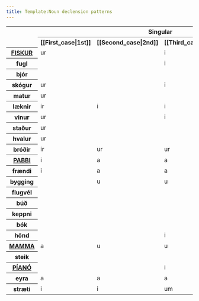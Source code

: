 ```yaml
---
title: Template:Noun declension patterns
---
```


<table class="wikitable small">
  <tbody>
  <tr>
    <th rowspan="2"></th>
    <th colspan="4">Singular</th>
    <th rowspan="2"></th>
    <th colspan="4">Plural</th>
    <th rowspan="2"></th>
  </tr>
  <tr>
    <th>[[First_case|1st]]</th>
    <th>[[Second_case|2nd]]</th>
    <th>[[Third_case|3rd]]</th>
    <th>[[Fourth_case|4th]]</th>
    <th>[[First_case|1st]]</th>
    <th>[[Second_case|2nd]]</th>
    <th>[[Third_case|3rd]]</th>
    <th>[[Fourth_case|4th]]</th>
  </tr>
  <tr>
    <th><u>FISKUR</u></th>
    <td>ur</td>
    <td></td>
    <td>i</td>
    <td>s</td>
    <td rowspan="23"></td>
    <td>ar</td>
    <td>a</td>
    <td>um</td>
    <td>a</td>
    <td rowspan="12">{{kk}}</td>
  </tr>
  <tr>
    <th>fugl</th>
    <td></td>
    <td></td>
    <td>i</td>
    <td>s</td>
    <td>ar</td>
    <td>a</td>
    <td>um</td>
    <td>a</td>
  </tr>
  <tr>
    <th>bjór</th>
    <td></td>
    <td></td>
    <td></td>
    <td>s</td>
    <td>ar</td>
    <td>a</td>
    <td>um</td>
    <td>a</td>
  </tr>
  <tr>
    <th>skógur</th>
    <td>ur</td>
    <td></td>
    <td>i</td>
    <td>ar</td>
    <td>ar</td>
    <td>a</td>
    <td>um</td>
    <td>a</td>
  </tr>
  <tr>
    <th>matur</th>
    <td>ur</td>
    <td></td>
    <td></td>
    <td>ar</td>
    <td>ar</td>
    <td>a</td>
    <td>um</td>
    <td>a</td>
  </tr>
  <tr>
    <th>læknir</th>
    <td>ir</td>
    <td>i</td>
    <td>i</td>
    <td>is</td>
    <td>ar</td>
    <td>a</td>
    <td>um</td>
    <td>a</td>
  </tr>
  <tr>
    <th>vinur</th>
    <td>ur</td>
    <td></td>
    <td>i</td>
    <td>ar</td>
    <td>ir</td>
    <td>i</td>
    <td>um</td>
    <td>a</td>
  </tr>
  <tr>
    <th>staður</th>
    <td>ur</td>
    <td></td>
    <td></td>
    <td>ar</td>
    <td>ir</td>
    <td>i</td>
    <td>um</td>
    <td>a</td>
  </tr>
  <tr>
    <th>hvalur</th>
    <td>ur</td>
    <td></td>
    <td></td>
    <td>s</td>
    <td>ir</td>
    <td>i</td>
    <td>um</td>
    <td>a</td>
  </tr>
  <tr>
    <th>bróðir</th>
    <td>ir</td>
    <td>ur</td>
    <td>ur</td>
    <td>ur</td>
    <td>ur</td>
    <td>ur</td>
    <td>rum</td>
    <td>ra</td>
  </tr>
  <tr>
    <th><u>PABBI</u></th>
    <td>i</td>
    <td>a</td>
    <td>a</td>
    <td>a</td>
    <td>ar</td>
    <td>a</td>
    <td>um</td>
    <td>a</td>
  </tr>
  <tr>
    <th>frændi</th>
    <td>i</td>
    <td>a</td>
    <td>a</td>
    <td>a</td>
    <td>ur</td>
    <td>ur</td>
    <td>um</td>
    <td>a</td>
  </tr>
  <tr>
    <th>bygging</th>
    <td></td>
    <td>u</td>
    <td>u</td>
    <td>ar</td>
    <td>ar</td>
    <td>ar</td>
    <td>um</td>
    <td>a</td>
    <td rowspan="8">{{kvk}}</td>
  </tr>
  <tr>
    <th>flugvél</th>
    <td></td>
    <td></td>
    <td></td>
    <td>ar</td>
    <td>ar</td>
    <td>ar</td>
    <td>um</td>
    <td>a</td>
  </tr>
  <tr>
    <th>búð</th>
    <td></td>
    <td></td>
    <td></td>
    <td>ar</td>
    <td>ir</td>
    <td>ir</td>
    <td>um</td>
    <td>a</td>
  </tr>
  <tr>
    <th>keppni</th>
    <td></td>
    <td></td>
    <td></td>
    <td></td>
    <td>ir</td>
    <td>ir</td>
    <td>um</td>
    <td>a</td>
  </tr>
  <tr>
    <th>bók</th>
    <td></td>
    <td></td>
    <td></td>
    <td>ar</td>
    <td>ur</td>
    <td>ur</td>
    <td>um</td>
    <td>a</td>
  </tr>
  <tr>
    <th>hönd</th>
    <td></td>
    <td></td>
    <td>i</td>
    <td>ar</td>
    <td>ur</td>
    <td>ur</td>
    <td>um</td>
    <td>a</td>
  </tr>
  <tr>
    <th><u>MAMMA</u></th>
    <td>a</td>
    <td>u</td>
    <td>u</td>
    <td>u</td>
    <td>ur</td>
    <td>ur</td>
    <td>um</td>
    <td>a</td>
  </tr>
  <tr>
    <th>steik</th>
    <td></td>
    <td></td>
    <td></td>
    <td>ur</td>
    <td>ur</td>
    <td>ur</td>
    <td>um</td>
    <td>a</td>
  </tr>
  <tr>
    <th><u>PÍANÓ</u></th>
    <td></td>
    <td></td>
    <td>i</td>
    <td>s</td>
    <td></td>
    <td></td>
    <td>um</td>
    <td>a</td>
    <td rowspan="3">{{hk}}</td>
  </tr>
  <tr>
    <th>eyra</th>
    <td>a</td>
    <td>a</td>
    <td>a</td>
    <td>a</td>
    <td>u</td>
    <td>u</td>
    <td>um</td>
    <td>a</td>
  </tr>
  <tr>
    <th>stræti</th>
    <td>i</td>
    <td>i</td>
    <td>um</td>
    <td>a</td>
    <td>i</td>
    <td>i</td>
    <td>um</td>
    <td>a</td>
  </tr>
  </tbody>
</table>
